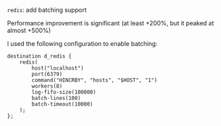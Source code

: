 `redis`: add batching support 

Performance improvement is significant (at least +200%, but it peaked at almost +500%)

I used the following configuration to enable batching:
```
destination d_redis {
    redis(
        host("localhost")
        port(6379)
        command("HINCRBY", "hosts", "$HOST", "1")
        workers(8)
        log-fifo-size(100000)
        batch-lines(100)
        batch-timeout(10000)
    );
};
```
